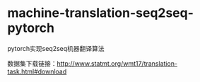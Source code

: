 # machine-translation-seq2seq-pytorch
pytorch实现seq2seq机器翻译算法

数据集下载链接：http://www.statmt.org/wmt17/translation-task.html#download
